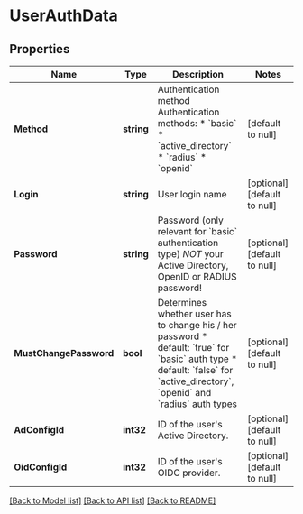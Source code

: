 # UserAuthData

## Properties
Name | Type | Description | Notes
------------ | ------------- | ------------- | -------------
**Method** | **string** | Authentication method    Authentication methods:  * &#x60;basic&#x60;  * &#x60;active_directory&#x60;  * &#x60;radius&#x60;  * &#x60;openid&#x60; | [default to null]
**Login** | **string** | User login name | [optional] [default to null]
**Password** | **string** | Password (only relevant for &#x60;basic&#x60; authentication type)  *NOT* your Active Directory, OpenID or RADIUS password! | [optional] [default to null]
**MustChangePassword** | **bool** | Determines whether user has to change his / her password  * default: &#x60;true&#x60; for &#x60;basic&#x60; auth type  * default: &#x60;false&#x60; for &#x60;active_directory&#x60;, &#x60;openid&#x60; and &#x60;radius&#x60; auth types | [optional] [default to null]
**AdConfigId** | **int32** | ID of the user&#x27;s Active Directory. | [optional] [default to null]
**OidConfigId** | **int32** | ID of the user&#x27;s OIDC provider. | [optional] [default to null]

[[Back to Model list]](../README.md#documentation-for-models) [[Back to API list]](../README.md#documentation-for-api-endpoints) [[Back to README]](../README.md)

